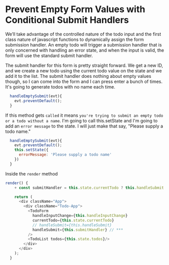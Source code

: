 # Prevent Empty Form Values with Conditional Submit Handlers

We’ll take advantage of the controlled nature of the todo input and the first class nature of javascript functions to dynamically assign the form submission handler. An empty todo will trigger a submission handler that is only concerned with handling an error state, and when the input is valid, the form will use the standard submit handler.

The submit handler for this form is pretty straight forward. We get a new ID, and we create a new todo using the current todo value on the state and we add it to the list. The submit handler does nothing about empty values though, so I can come into the form and I can press enter a bunch of times. It's going to generate todos with no name each time.

```javascript
  handleEmptySubmit(evt){
    evt.preventDefault();
  }
```

If this method gets `called` it means `you're trying to submit an empty todo or a todo without a name`. I'm going to call this.setState and I'm going to add an `error message` to the state. I will just make that say, "Please supply a todo name."

```javascript
  handleEmptySubmit(evt){
    evt.preventDefault();
    this.setState({
      errorMessage: 'Please supply a todo name'
    })
  }
```

Inside the `render` method

```javascript
render() {
    + const submitHandler = this.state.currentTodo ? this.handleSubmit : this.handleEmptySubmit; // ***

    return (
      <div className="App">
        <div className="Todo-App">
          <TodoForm
            handleInputChange={this.handleInputChange}
            currentTodo={this.state.currentTodo}
            // handleSubmit={this.handleSubmit}
            handleSubmit={this.submitHandler} // ***
          />
          <TodoList todos={this.state.todos}/>
        </div>
      </div>
    );
  }
```
